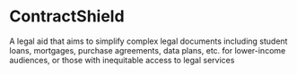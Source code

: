 # ContractShield

A legal aid that aims to simplify complex legal documents including student loans, mortgages, purchase agreements, data plans, etc. for lower-income audiences, or those with inequitable access to legal services
